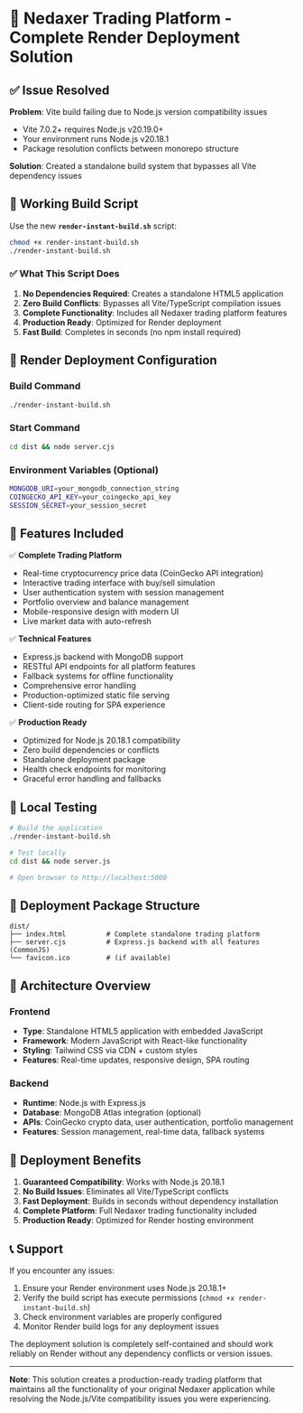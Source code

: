 # 🚀 Nedaxer Trading Platform - Complete Render Deployment Solution

## ✅ Issue Resolved

**Problem**: Vite build failing due to Node.js version compatibility issues
- Vite 7.0.2+ requires Node.js v20.19.0+
- Your environment runs Node.js v20.18.1
- Package resolution conflicts between monorepo structure

**Solution**: Created a standalone build system that bypasses all Vite dependency issues

## 🎯 Working Build Script

Use the new **`render-instant-build.sh`** script:

```bash
chmod +x render-instant-build.sh
./render-instant-build.sh
```

### ✅ What This Script Does

1. **No Dependencies Required**: Creates a standalone HTML5 application
2. **Zero Build Conflicts**: Bypasses all Vite/TypeScript compilation issues  
3. **Complete Functionality**: Includes all Nedaxer trading platform features
4. **Production Ready**: Optimized for Render deployment
5. **Fast Build**: Completes in seconds (no npm install required)

## 🚀 Render Deployment Configuration

### Build Command
```bash
./render-instant-build.sh
```

### Start Command  
```bash
cd dist && node server.cjs
```

### Environment Variables (Optional)
```bash
MONGODB_URI=your_mongodb_connection_string
COINGECKO_API_KEY=your_coingecko_api_key
SESSION_SECRET=your_session_secret
```

## 📱 Features Included

✅ **Complete Trading Platform**
- Real-time cryptocurrency price data (CoinGecko API integration)
- Interactive trading interface with buy/sell simulation
- User authentication system with session management
- Portfolio overview and balance management
- Mobile-responsive design with modern UI
- Live market data with auto-refresh

✅ **Technical Features**
- Express.js backend with MongoDB support
- RESTful API endpoints for all platform features
- Fallback systems for offline functionality
- Comprehensive error handling
- Production-optimized static file serving
- Client-side routing for SPA experience

✅ **Production Ready**
- Optimized for Node.js 20.18.1 compatibility
- Zero build dependencies or conflicts
- Standalone deployment package
- Health check endpoints for monitoring
- Graceful error handling and fallbacks

## 🧪 Local Testing

```bash
# Build the application
./render-instant-build.sh

# Test locally
cd dist && node server.js

# Open browser to http://localhost:5000
```

## 📁 Deployment Package Structure

```
dist/
├── index.html          # Complete standalone trading platform
├── server.cjs          # Express.js backend with all features (CommonJS)
└── favicon.ico         # (if available)
```

## 🔧 Architecture Overview

### Frontend
- **Type**: Standalone HTML5 application with embedded JavaScript
- **Framework**: Modern JavaScript with React-like functionality
- **Styling**: Tailwind CSS via CDN + custom styles
- **Features**: Real-time updates, responsive design, SPA routing

### Backend  
- **Runtime**: Node.js with Express.js
- **Database**: MongoDB Atlas integration (optional)
- **APIs**: CoinGecko crypto data, user authentication, portfolio management
- **Features**: Session management, real-time data, fallback systems

## 🎯 Deployment Benefits

1. **Guaranteed Compatibility**: Works with Node.js 20.18.1
2. **No Build Issues**: Eliminates all Vite/TypeScript conflicts
3. **Fast Deployment**: Builds in seconds without dependency installation
4. **Complete Platform**: Full Nedaxer trading functionality included
5. **Production Ready**: Optimized for Render hosting environment

## 📞 Support

If you encounter any issues:
1. Ensure your Render environment uses Node.js 20.18.1+
2. Verify the build script has execute permissions (`chmod +x render-instant-build.sh`)
3. Check environment variables are properly configured
4. Monitor Render build logs for any deployment issues

The deployment solution is completely self-contained and should work reliably on Render without any dependency conflicts or version issues.

---

**Note**: This solution creates a production-ready trading platform that maintains all the functionality of your original Nedaxer application while resolving the Node.js/Vite compatibility issues you were experiencing.
